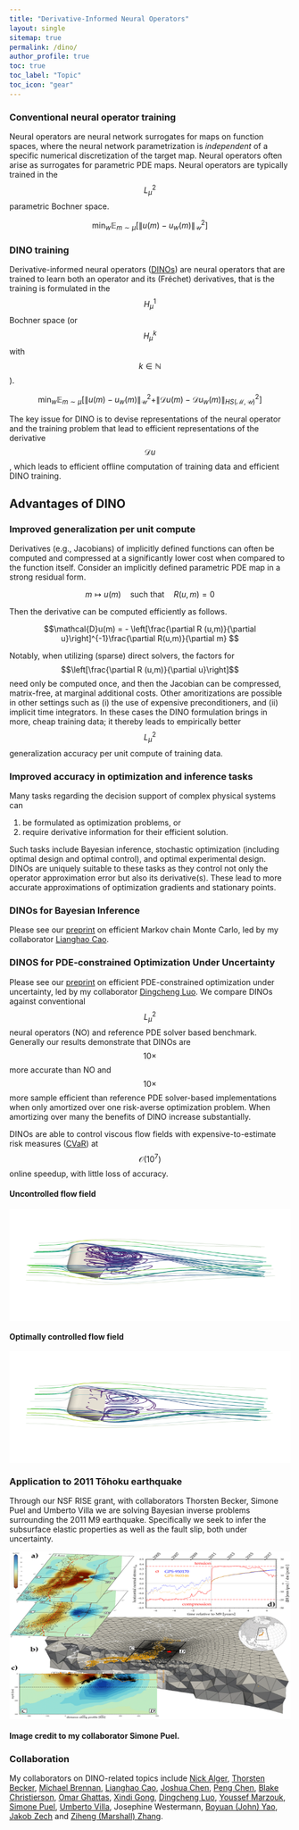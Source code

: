 ```yaml
---
title: "Derivative-Informed Neural Operators"
layout: single
sitemap: true
permalink: /dino/
author_profile: true
toc: true
toc_label: "Topic"
toc_icon: "gear"
---
```


<p style="text-align: justify">

</p>

### Conventional neural operator training
Neural operators are neural network surrogates for maps on function spaces, where the neural network parametrization is *independent* of a specific numerical discretization of the target map. Neural operators often arise as surrogates for parametric PDE maps. Neural operators are typically trained in the $$L^2_\mu$$ parametric Bochner space.

$$\min_w \mathbb{E}_{m \sim \mu}\left[\|u(m) - u_w(m)\|^2_{\mathcal{U}} \right]$$


### DINO training
Derivative-informed neural operators ([DINOs](https://www.sciencedirect.com/science/article/pii/S0021999123006502)) are neural operators that are trained to learn both an operator and its (Fréchet) derivatives, that is the training is formulated in the  $$H^1_\mu$$ Bochner space (or $$H^k_\mu$$ with $$k\in \mathbb{N}$$).


$$\min_w \mathbb{E}_{m \sim \mu}\left[\|u(m) - u_w(m)\|^2_{\mathcal{U}} + \|\mathcal{D}u(m) - \mathcal{D}u_w(m)\|^2_{HS(\mathcal{M},\mathcal{U})} \right]$$

The key issue for DINO is to devise representations of the neural operator and the training problem that lead to efficient representations of the derivative $$\mathcal{D}u$$, which leads to efficient offline computation of training data and efficient DINO training. 

## Advantages of DINO


### Improved generalization per unit compute

Derivatives (e.g., Jacobians) of implicitly defined functions can often be computed and compressed at a significantly lower cost when compared to the function itself. Consider an implicitly defined parametric PDE map in a strong residual form.

$$ m \mapsto u(m) \quad \text{such that} \quad R(u,m) = 0 $$

Then the derivative can be computed efficiently as follows.

$$\mathcal{D}u(m) = - \left[\frac{\partial R (u,m)}{\partial u}\right]^{-1}\frac{\partial R(u,m)}{\partial m} $$

Notably, when utilizing (sparse) direct solvers, the factors for $$\left[\frac{\partial R (u,m)}{\partial u}\right]$$ need only be computed once, and then the Jacobian can be compressed, matrix-free, at marginal additional costs. Other amoritizations are possible in other settings such as (i) the use of expensive preconditioners, and (ii) implicit time integrators. In these cases the DINO formulation brings in more, cheap training data; it thereby leads to empirically better $$L^2_\mu$$ generalization accuracy per unit compute of training data. 

### Improved accuracy in optimization and inference tasks

Many tasks regarding the decision support of complex physical systems can
1. be formulated as optimization problems, or 
2. require derivative information for their efficient solution. 

Such tasks include Bayesian inference, stochastic optimization (including optimal design and optimal control), and optimal experimental design. DINOs are uniquely suitable to these tasks as they control not only the operator approximation error but also its derivative(s). These lead to more accurate approximations of optimization gradients and stationary points.


### DINOs for Bayesian Inference

Please see our [preprint](https://arxiv.org/abs/2403.08220) on efficient Markov chain Monte Carlo, led by my collaborator [Lianghao Cao](https://www.lianghaocao.com/home).


### DINOS for PDE-constrained Optimization Under Uncertainty

Please see our [preprint](https://arxiv.org/abs/2305.20053) on efficient PDE-constrained optimization under uncertainty, led by my collaborator [Dingcheng Luo](https://oden.utexas.edu/people/directory/Dingcheng-Luo/). We compare DINOs against conventional $$L^2_\mu$$ neural operators (NO) and reference PDE solver based benchmark. Generally our results demonstrate that DINOs are $$10\times$$ more accurate than NO and $$10 \times$$ more sample efficient than reference PDE solver-based implementations when only amortized over one risk-averse optimization problem. When amortizing over many the benefits of DINO increase substantially. 


DINOs are able to control viscous flow fields with expensive-to-estimate risk measures ([CVaR](https://en.wikipedia.org/wiki/Expected_shortfall)) at $$\mathcal{O}(10^7)$$ online speedup, with little loss of accuracy. 

#### Uncontrolled flow field
<img src="/assets/images/v_uncontrolled_2.png" width="800" height="200" alt="" align="center" style="margin-bottom:0px;margin-top:0px;margin-left:auto;margin-right:auto;padding-left:auto;padding-right:auto;" />

#### Optimally controlled flow field
<img src="/assets/images/v_controlled_2.png" width="800" height="200" alt="" align="center" style="margin-bottom:0px;margin-top:0px;margin-left:auto;margin-right:auto;padding-left:auto;padding-right:auto;" />



### Application to 2011 Tōhoku earthquake

Through our NSF RISE grant, with collaborators Thorsten Becker, Simone Puel and Umberto Villa we are solving Bayesian inverse problems surrounding the 2011 M9 earthquake. Specifically we seek to infer the subsurface elastic properties as well as the fault slip, both under uncertainty.


<img src="/assets/images/3D_mesh_Japan_1.png" width="800" height="300" alt="" align="center" style="margin-bottom:1px;margin-top:1px;margin-left:auto;margin-right:auto;padding-left:auto;padding-right:auto;" />

#### Image credit to my collaborator Simone Puel.


### Collaboration

My collaborators on DINO-related topics include [Nick Alger](https://oden.utexas.edu/people/directory/Nick-Alger/), [Thorsten Becker](https://www-udc.ig.utexas.edu/external/becker/), [Michael Brennan](https://michaelcbrennan.com/), [Lianghao Cao](https://www.lianghaocao.com/home), [Joshua Chen](https://oden.utexas.edu/people/directory/Joshua-Chen/), [Peng Chen](https://faculty.cc.gatech.edu/~pchen402/), [Blake Christierson](https://oden.utexas.edu/people/directory/Blake-Christierson/), [Omar Ghattas](https://users.oden.utexas.edu/~omar/), [Xindi Gong](https://oden.utexas.edu/people/directory/Xindi-Gong/), [Dingcheng Luo](https://oden.utexas.edu/people/directory/Dingcheng-Luo/), [Youssef Marzouk](https://aeroastro.mit.edu/people/youssef-m-marzouk/), [Simone Puel](https://www.linkedin.com/in/simonepuel/?locale=en_US), [Umberto Villa](https://uvilla.github.io/), Josephine Westermann, [Boyuan (John) Yao](https://oden.utexas.edu/people/directory/Boyuan-(John)-Yao/), [Jakob Zech](https://jakobzech.com/) and [Ziheng (Marshall) Zhang](https://oden.utexas.edu/people/directory/Ziheng-Zhang/). 



